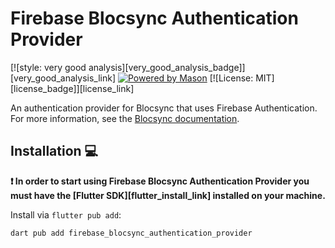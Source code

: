 # Firebase Blocsync Authentication Provider

[![style: very good analysis][very_good_analysis_badge]][very_good_analysis_link]
[![Powered by Mason](https://img.shields.io/endpoint?url=https%3A%2F%2Ftinyurl.com%2Fmason-badge)](https://github.com/felangel/mason)
[![License: MIT][license_badge]][license_link]

An authentication provider for Blocsync that uses Firebase Authentication. For more information, see the [Blocsync documentation](https://docs.blocsync.dev/authentication/firebase-auth/).

## Installation 💻

**❗ In order to start using Firebase Blocsync Authentication Provider you must have the [Flutter SDK][flutter_install_link] installed on your machine.**

Install via `flutter pub add`:

```sh
dart pub add firebase_blocsync_authentication_provider
```
